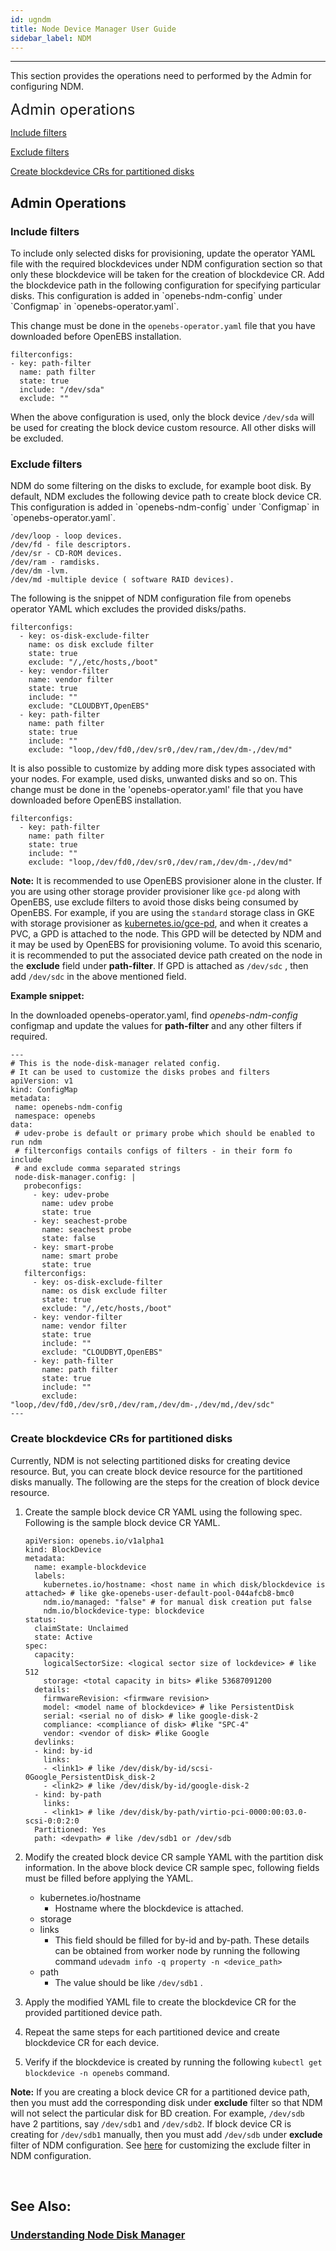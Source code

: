 ```yaml
---
id: ugndm
title: Node Device Manager User Guide
sidebar_label: NDM
---
```

------

This section provides the operations need to performed by the Admin for configuring NDM.


<font size="5">Admin operations</font>

[Include filters](#Include-filters)

[Exclude filters](#Exclude-filters)

[Create blockdevice CRs for partitioned disks](#create-blockdevice-CRs-for-partitioned-disks) 




<h2><a class="anchor" aria-hidden="true" id="admin-operations"></a>Admin Operations</h2>

<h3><a class="anchor" aria-hidden="true" id="Include-filters"></a>Include filters</h3>
To include only selected disks for provisioning, update the operator YAML file with the required blockdevices under NDM configuration section so that only these blockdevice will be taken for the creation of blockdevice CR. Add the blockdevice path in the following configuration for specifying particular disks. This configuration is added in `openebs-ndm-config` under `Configmap` in `openebs-operator.yaml`.

This change must be done in the `openebs-operator.yaml` file that you have downloaded before OpenEBS installation. 

```
filterconfigs:
- key: path-filter
  name: path filter
  state: true
  include: "/dev/sda"
  exclude: ""         
```

When the above configuration is used, only the block device `/dev/sda` will be used for creating the block device custom resource. All other disks will be excluded.



<h3><a class="anchor" aria-hidden="true" id="Exclude-filters"></a>Exclude filters</h3>
NDM do some filtering on the disks to exclude, for example boot disk. By default, NDM excludes the following device path to create block device CR. This configuration is added in `openebs-ndm-config` under `Configmap` in `openebs-operator.yaml`.

```
/dev/loop - loop devices.
/dev/fd - file descriptors.
/dev/sr - CD-ROM devices.
/dev/ram - ramdisks.
/dev/dm -lvm.
/dev/md -multiple device ( software RAID devices).
```

The following is the snippet of NDM configuration file from openebs operator YAML which excludes the provided disks/paths.

```
filterconfigs:
  - key: os-disk-exclude-filter
    name: os disk exclude filter
    state: true
    exclude: "/,/etc/hosts,/boot"
  - key: vendor-filter
    name: vendor filter
    state: true
    include: ""
    exclude: "CLOUDBYT,OpenEBS"
  - key: path-filter
    name: path filter
    state: true
    include: ""
    exclude: "loop,/dev/fd0,/dev/sr0,/dev/ram,/dev/dm-,/dev/md"    
```

It is also possible to customize by adding more disk types associated with your nodes. For example, used disks, unwanted disks and so on. This change must be done in the 'openebs-operator.yaml' file that you have downloaded before OpenEBS installation. 

```
filterconfigs:
  - key: path-filter
    name: path filter
    state: true
    include: ""
    exclude: "loop,/dev/fd0,/dev/sr0,/dev/ram,/dev/dm-,/dev/md"
```

**Note:** It is recommended to use OpenEBS provisioner alone in the cluster. If you are using other storage provider provisioner like `gce-pd` along with OpenEBS, use exclude filters to avoid those disks being consumed by OpenEBS. For example, if you are using the `standard` storage class in GKE with storage provisioner as [kubernetes.io/gce-pd](http://kubernetes.io/gce-pd), and when it creates a PVC, a GPD is attached to the node. This GPD will be detected by NDM and it may be used by OpenEBS for provisioning volume. To avoid this scenario, it is recommended to put the associated device path created on the node in the **exclude** field under **path-filter**. If GPD is attached as `/dev/sdc` , then add `/dev/sdc` in the above mentioned field.

**Example snippet:**

In the downloaded openebs-operator.yaml, find *openebs-ndm-config* configmap and update the values for **path-filter** and any other filters if required.

```
---
# This is the node-disk-manager related config.
# It can be used to customize the disks probes and filters
apiVersion: v1
kind: ConfigMap
metadata:
 name: openebs-ndm-config
 namespace: openebs
data:
 # udev-probe is default or primary probe which should be enabled to run ndm
 # filterconfigs contails configs of filters - in their form fo include
 # and exclude comma separated strings
 node-disk-manager.config: |
   probeconfigs:
     - key: udev-probe
       name: udev probe
       state: true
     - key: seachest-probe
       name: seachest probe
       state: false
     - key: smart-probe
       name: smart probe
       state: true
   filterconfigs:
     - key: os-disk-exclude-filter
       name: os disk exclude filter
       state: true
       exclude: "/,/etc/hosts,/boot"
     - key: vendor-filter
       name: vendor filter
       state: true
       include: ""
       exclude: "CLOUDBYT,OpenEBS"
     - key: path-filter
       name: path filter
       state: true
       include: ""
       exclude: "loop,/dev/fd0,/dev/sr0,/dev/ram,/dev/dm-,/dev/md,/dev/sdc"
---
```



<h3><a class="anchor" aria-hidden="true" id="create-blockdevice-CRs-for-partitioned-disks"></a>Create blockdevice CRs for partitioned disks</h3>
Currently, NDM is not selecting partitioned disks for creating device resource. But, you can create block device resource for the partitioned disks manually. The following are the steps for the creation of block device resource.

1. Create the sample block device CR YAML using the following spec. Following is the sample block device CR YAML.

   ```
   apiVersion: openebs.io/v1alpha1
   kind: BlockDevice
   metadata:
     name: example-blockdevice
     labels:
       kubernetes.io/hostname: <host name in which disk/blockdevice is attached> # like gke-openebs-user-default-pool-044afcb8-bmc0
       ndm.io/managed: "false" # for manual disk creation put false
       ndm.io/blockdevice-type: blockdevice
   status:
     claimState: Unclaimed
     state: Active
   spec:
     capacity:
       logicalSectorSize: <logical sector size of lockdevice> # like 512
       storage: <total capacity in bits> #like 53687091200
     details:
       firmwareRevision: <firmware revision>
       model: <model name of blockdevice> # like PersistentDisk
       serial: <serial no of disk> # like google-disk-2
       compliance: <compliance of disk> #like "SPC-4"
       vendor: <vendor of disk> #like Google
     devlinks:
     - kind: by-id
       links:
       - <link1> # like /dev/disk/by-id/scsi-0Google_PersistentDisk_disk-2
       - <link2> # like /dev/disk/by-id/google-disk-2
     - kind: by-path
       links:
       - <link1> # like /dev/disk/by-path/virtio-pci-0000:00:03.0-scsi-0:0:2:0 
     Partitioned: Yes
     path: <devpath> # like /dev/sdb1 or /dev/sdb
   ```

2. Modify the created block device CR sample YAML with the partition disk information. In the above block device CR sample spec, following fields must be filled before applying the YAML.

   - kubernetes.io/hostname
     - Hostname where the blockdevice is attached.
   - storage
   - links
     - This field should be filled for by-id and by-path. These details can be obtained from worker node by running the following command `udevadm info -q property -n <device_path>` 
   - path
     - The value should be like `/dev/sdb1` .
   
3. Apply the modified YAML file to create the blockdevice CR for the provided partitioned device path.

4. Repeat the same steps for each partitioned device and create blockdevice CR for each device.

5. Verify if the blockdevice is created by running the following `kubectl get blockdevice -n openebs` command.

**Note:** If you are creating a block device CR for a partitioned device path, then you must add the corresponding disk under **exclude** filter so that NDM will not select the particular disk for BD creation. For example, `/dev/sdb` have 2 partitions, say `/dev/sdb1` and `/dev/sdb2`. If block device CR is creating for `/dev/sdb1` manually, then you must add `/dev/sdb` under **exclude** filter of NDM configuration. See [here](#Exclude-filters) for customizing the exclude filter in NDM configuration.

<br>

## See Also:


### [Understanding Node Disk Manager](/docs/next/ndm.html)

<!-- Hotjar Tracking Code for https://docs.openebs.io -->
<script>
   (function(h,o,t,j,a,r){
       h.hj=h.hj||function(){(h.hj.q=h.hj.q||[]).push(arguments)};
       h._hjSettings={hjid:785693,hjsv:6};
       a=o.getElementsByTagName('head')[0];
       r=o.createElement('script');r.async=1;
       r.src=t+h._hjSettings.hjid+j+h._hjSettings.hjsv;
       a.appendChild(r);
   })(window,document,'https://static.hotjar.com/c/hotjar-','.js?sv=');
</script>


<!-- Global site tag (gtag.js) - Google Analytics -->
<script async src="https://www.googletagmanager.com/gtag/js?id=UA-92076314-12"></script>
<script>
  window.dataLayer = window.dataLayer || [];
  function gtag(){dataLayer.push(arguments);}
  gtag('js', new Date());

  gtag('config', 'UA-92076314-12');
</script>
